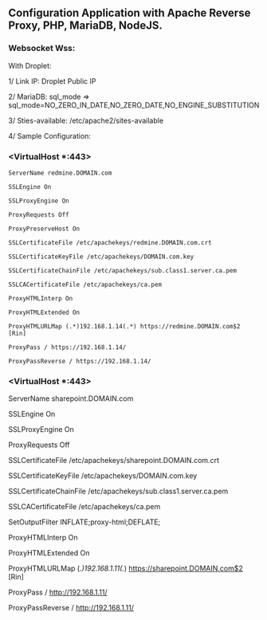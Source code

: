 ## Configuration Application with Apache Reverse Proxy, PHP, MariaDB, NodeJS.
### Websocket Wss:

With Droplet:

1/ Link IP: Droplet Public IP

2/ MariaDB: sql_mode =>
   sql_mode=NO_ZERO_IN_DATE,NO_ZERO_DATE,NO_ENGINE_SUBSTITUTION

3/ Sties-available: /etc/apache2/sites-available
   
4/ Sample Configuration:

### <VirtualHost *:443>

    ServerName redmine.DOMAIN.com
    
    SSLEngine On
    
    SSLProxyEngine On
    
    ProxyRequests Off
    
    ProxyPreserveHost On
    
    SSLCertificateFile /etc/apachekeys/redmine.DOMAIN.com.crt
    
    SSLCertificateKeyFile /etc/apachekeys/DOMAIN.com.key
    
    SSLCertificateChainFile /etc/apachekeys/sub.class1.server.ca.pem
    
    SSLCACertificateFile /etc/apachekeys/ca.pem
    
    ProxyHTMLInterp On
    
    ProxyHTMLExtended On
    
    ProxyHTMLURLMap (.*)192.168.1.14(.*) https://redmine.DOMAIN.com$2 [Rin]
    
    ProxyPass / https://192.168.1.14/
    
    ProxyPassReverse / https://192.168.1.14/

### </VirtualHost>


### <VirtualHost *:443>

ServerName sharepoint.DOMAIN.com

   SSLEngine On
   
   SSLProxyEngine On
   
   ProxyRequests Off
   
   SSLCertificateFile /etc/apachekeys/sharepoint.DOMAIN.com.crt
   
   SSLCertificateKeyFile /etc/apachekeys/DOMAIN.com.key
   
   SSLCertificateChainFile /etc/apachekeys/sub.class1.server.ca.pem
   
   SSLCACertificateFile /etc/apachekeys/ca.pem
   
   SetOutputFilter INFLATE;proxy-html;DEFLATE;
   
   ProxyHTMLInterp On
   
   ProxyHTMLExtended On
   
   ProxyHTMLURLMap (.*)192.168.1.11(.*) https://sharepoint.DOMAIN.com$2 [Rin]
   
   ProxyPass / http://192.168.1.11/
   
   ProxyPassReverse / http://192.168.1.11/

### </VirtualHost>

